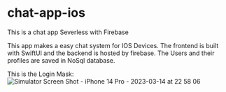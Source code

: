 # chat-app-ios
This is a chat app Severless with Firebase


This app makes a easy chat system for IOS Devices.
The frontend is built with SwiftUI and the backend is hosted by firebase.
The Users and their profiles are saved in NoSql database.

This is the Login Mask:
![Simulator Screen Shot - iPhone 14 Pro - 2023-03-14 at 22 58 06](https://user-images.githubusercontent.com/39245315/225156070-38001ce9-654f-46c0-8f4d-3bccd50965bc.png)

